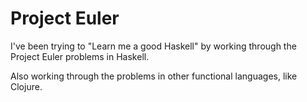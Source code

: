 Project Euler
============= 

I've been trying to "Learn me a good Haskell" by working through the Project Euler problems in Haskell.

Also working through the problems in other functional languages, like Clojure.